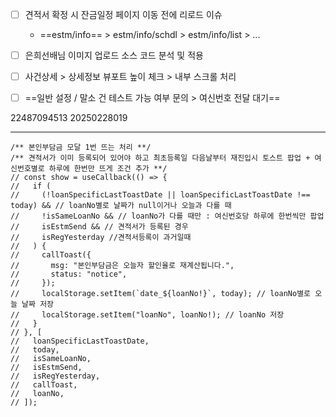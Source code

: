 - [ ] 견적서 확정 시 잔금일정 페이지 이동 전에 리로드 이슈
	- ==estm/info== > estm/info/schdl > estm/info/list > ...

- [ ] 은희선배님 이미지 업로드 소스 코드 분석 및 적용
- [ ] 사건상세 > 상세정보 뷰포트 높이 체크 > 내부 스크롤 처리
- [ ] ==일반 설정 / 말소 건 테스트 가능 여부 문의 > 여신번호 전달 대기==


22487094513
20250228019


***
```tsx
/** 본인부담금 모달 1번 뜨는 처리 **/  
/** 견적서가 이미 등록되어 있어야 하고 최초등록일 다음날부터 재진입시 토스트 팝업 + 여신번호별로 하루에 한번만 뜨게 조건 추가 **/  
// const show = useCallback(() => {  
//   if (  
//     (!loanSpecificLastToastDate || loanSpecificLastToastDate !== today) && // loanNo별로 날짜가 null이거나 오늘과 다를 때  
//     !isSameLoanNo && // loanNo가 다를 때만 : 여신번호당 하루에 한번씩만 팝업  
//     isEstmSend && // 견적서가 등록된 경우  
//     isRegYesterday //견적서등록이 과거일때  
//   ) {  
//     callToast({  
//       msg: "본인부담금은 오늘자 할인율로 재계산됩니다.",  
//       status: "notice",  
//     });  
//     localStorage.setItem(`date_${loanNo!}`, today); // loanNo별로 오늘 날짜 저장  
//     localStorage.setItem("loanNo", loanNo!); // loanNo 저장  
//   }  
// }, [  
//   loanSpecificLastToastDate,  
//   today,  
//   isSameLoanNo,  
//   isEstmSend,  
//   isRegYesterday,  
//   callToast,  
//   loanNo,  
// ]);
```